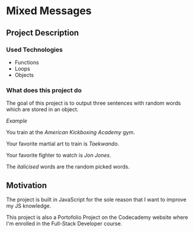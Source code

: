 # Mixed Messages
## Project Description
### Used Technologies
- Functions
- Loops
- Objects

### What does this project do
The goal of this project is to output three sentences with random words which are stored in an object.

*Example*

You train at the *American Kickboxing Academy* gym.

Your favorite martial art to train is *Taekwando*.

Your favorite fighter to watch is *Jon Jones*.

The *italicised* words are the random picked words.

## Motivation
The project is built in JavaScript for the sole reason that I want to improve my JS knowledge.

This project is also a Portofolio Project on the Codecademy website where I'm enrolled in the 
Full-Stack Developer course.
